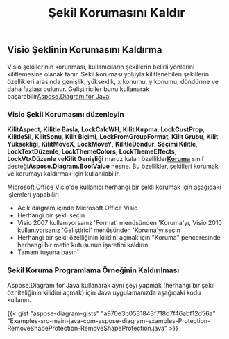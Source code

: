 ﻿---
title: Şekil Korumasını Kaldır
type: docs
weight: 20
url: /tr/java/remove-shape-protection/
description: Bu bölüm, Aspose.Diagram kullanarak şekil korumasının nasıl kaldırılacağını açıklar.
---
## **Visio Şeklinin Korumasını Kaldırma**
 Visio şekillerinin korunması, kullanıcıların şekillerin belirli yönlerini kilitlemesine olanak tanır. Şekil koruması yoluyla kilitlenebilen şekillerin özellikleri arasında genişlik, yükseklik, x konumu, y konumu, döndürme ve daha fazlası bulunur. Geliştiriciler bunu kullanarak başarabilir[Aspose.Diagram for Java](https://products.aspose.com/diagram/java/).
### **Visio Şekil Korumasını düzenleyin**
**KilitAspect**, **Kilitle Başla**, **LockCalcWH**, **Kilit Kırpma**, **LockCustProp**, **KilitleSil**, **KilitSonu**, **Kilit Biçimi**, **LockFromGroupFormat**, **Kilit Grubu**, **Kilit Yüksekliği**, **KilitMoveX**, **LockMoveY**, **KilitleDöndür**, **Seçimi Kilitle**, **LockTextDüzenle**, **LockThemeColors**, **LockThemeEffects**, **LockVtxDüzenle** ve**Kilit Genişliği** maruz kalan özellikler[**Koruma**](https://reference.aspose.com/diagram/java/com.aspose.diagram/protection) sınıf desteği**Aspose.Diagram.BoolValue** nesne. Bu özellikler, şekilleri korumak ve korumayı kaldırmak için kullanılabilir.

Microsoft Office Visio'de kullanıcı herhangi bir şekli korumak için aşağıdaki işlemleri yapabilir:

- Açık diagram içinde Microsoft Office Visio
- Herhangi bir şekli seçin
- Visio 2007 kullanıyorsanız 'Format' menüsünden 'Koruma'yı, Visio 2010 kullanıyorsanız 'Geliştirici' menüsünden 'Koruma'yı seçin
- Herhangi bir şekil özelliğinin kilidini açmak için "Koruma" penceresinde herhangi bir metin kutusunun işaretini kaldırın.
- Tamam tuşuna basın'
### **Şekil Koruma Programlama Örneğinin Kaldırılması**
Aspose.Diagram for Java kullanarak aynı şeyi yapmak (herhangi bir şekil özniteliğinin kilidini açmak) için Java uygulamanızda aşağıdaki kodu kullanın.

{{< gist "aspose-diagram-gists" "a970e3b0531843f718d7f46abf12d56a" "Examples-src-main-java-com-aspose-diagram-examples-Protection-RemoveShapeProtection-RemoveShapeProtection.java" >}}

